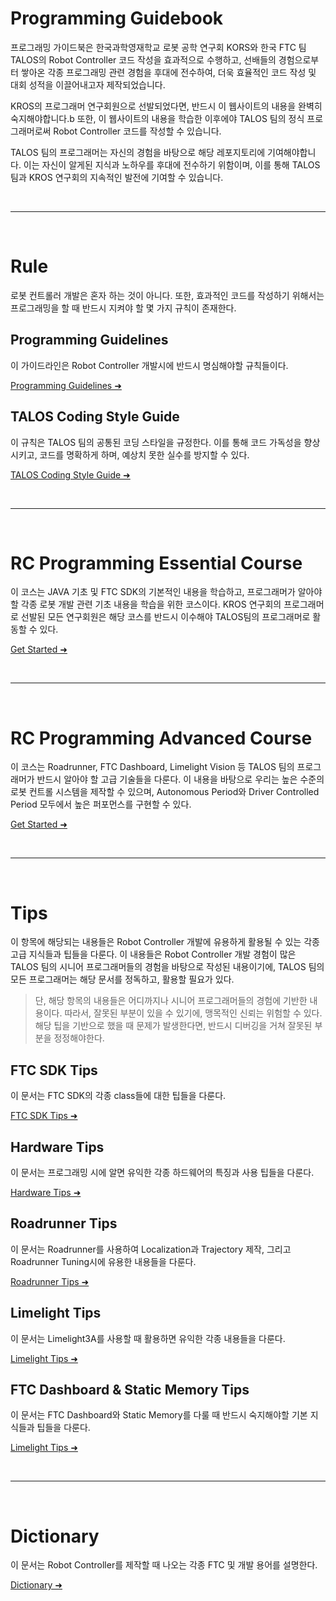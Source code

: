 # Programming Guidebook

프로그래밍 가이드북은 한국과학영재학교 로봇 공학 연구회 KORS와 한국 FTC 팀 TALOS의 Robot Controller 코드 작성을 효과적으로 수행하고,
선배들의 경험으로부터 쌓아온 각종 프로그래밍 관련 경험을 후대에 전수하여,
더욱 효율적인 코드 작성 및 대회 성적을 이끌어내고자 제작되었습니다.

KROS의 프로그래머 연구회원으로 선발되었다면, 반드시 이 웹사이트의 내용을 완벽히 숙지해야합니다.b
또한, 이 웹사이트의 내용을 학습한 이후에야 TALOS 팀의 정식 프로그래머로써 Robot Controller 코드를 작성할 수 있습니다.

TALOS 팀의 프로그래머는 자신의 경험을 바탕으로 해당 레포지토리에 기여해야합니다.
이는 자신이 알게된 지식과 노하우를 후대에 전수하기 위함이며, 이를 통해 TALOS 팀과 KROS 연구회의 지속적인 발전에 기여할 수 있습니다.

<br>

---

<br>

# Rule
로봇 컨트롤러 개발은 혼자 하는 것이 아니다. 또한, 효과적인 코드를 작성하기 위해서는 프로그래밍을 할 때 반드시 지켜야 할 몇 가지 규칙이 존재한다.

## Programming Guidelines
이 가이드라인은 Robot Controller 개발시에 반드시 명심해야할 규칙들이다.     

[Programming Guidelines ➜]()

## TALOS Coding Style Guide
이 규칙은 TALOS 팀의 공통된 코딩 스타일을 규정한다. 이를 통해 코드 가독성을 향상시키고, 코드를 명확하게 하며, 예상치 못한 실수를 방지할 수 있다.     

[TALOS Coding Style Guide ➜]()

<br>

---

<br>

# RC Programming Essential Course
이 코스는 JAVA 기초 및 FTC SDK의 기본적인 내용을 학습하고, 프로그래머가 알아야 할 각종 로봇 개발 관련 기초 내용을 학습을 위한 코스이다.
KROS 연구회의 프로그래머로 선발된 모든 연구회원은 해당 코스를 반드시 이수해야 TALOS팀의 프로그래머로 활동할 수 있다.     

[Get Started ➜]()

<br>

---

<br>

# RC Programming Advanced Course
이 코스는 Roadrunner, FTC Dashboard, Limelight Vision 등 TALOS 팀의 프로그래머가 반드시 알아야 할 고급 기술들을 다룬다.
이 내용을 바탕으로 우리는 높은 수준의 로봇 컨트롤 시스템을 제작할 수 있으며, Autonomous Period와 Driver Controlled Period 모두에서 높은 퍼포먼스를 구현할 수 있다.

[Get Started ➜]()

<br>

---

<br>

# Tips
이 항목에 해당되는 내용들은 Robot Controller 개발에 유용하게 활용될 수 있는 각종 고급 지식들과 팁들을 다룬다. 
이 내용들은 Robot Controller 개발 경험이 많은 TALOS 팀의 시니어 프로그래머들의 경험을 바탕으로 작성된 내용이기에, TALOS 팀의 모든 프로그래머는 해당 문서를 정독하고, 활용할 필요가 있다.

> 단, 해당 항목의 내용들은 어디까지나 시니어 프로그래머들의 경험에 기반한 내용이다. 따라서, 잘못된 부분이 있을 수 있기에, 맹목적인 신뢰는 위험할 수 있다.
> 해당 팁을 기반으로 했을 때 문제가 발생한다면, 반드시 디버깅을 거쳐 잘못된 부분을 정정해야한다.

## FTC SDK Tips
이 문서는 FTC SDK의 각종 class들에 대한 팁들을 다룬다.     

[FTC SDK Tips ➜]()

## Hardware Tips
이 문서는 프로그래밍 시에 알면 유익한 각종 하드웨어의 특징과 사용 팁들을 다룬다.     

[Hardware Tips ➜]()

## Roadrunner Tips
이 문서는 Roadrunner를 사용하여 Localization과 Trajectory 제작, 그리고 Roadrunner Tuning시에 유용한 내용들을 다룬다.     

[Roadrunner Tips ➜]()

## Limelight Tips
이 문서는 Limelight3A를 사용할 때 활용하면 유익한 각종 내용들을 다룬다.     

[Limelight Tips ➜]()

## FTC Dashboard & Static Memory Tips
이 문서는 FTC Dashboard와 Static Memory를 다룰 때 반드시 숙지해야할 기본 지식들과 팁들을 다룬다.     

[Limelight Tips ➜]()

<br>

---

<br>

# Dictionary
이 문서는 Robot Controller를 제작할 때 나오는 각종 FTC 및 개발 용어를 설명한다.

[Dictionary ➜]()
